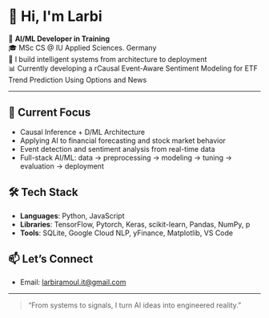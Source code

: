 # 👋 Hi, I'm Larbi 

🤖 **AI/ML Developer in Training**  
🎓 MSc CS @ IU Applied Sciences. Germany  
🧱 I build intelligent systems from architecture to deployment  
📊 Currently developing a rCausal Event-Aware Sentiment Modeling for ETF Trend Prediction Using Options and News 

---

## 🧠 Current Focus
- Causal Inference + D/ML Architecture 
- Applying AI to financial forecasting and stock market behavior  
- Event detection and sentiment analysis from real-time data  
- Full-stack AI/ML: data → preprocessing → modeling → tuning → evaluation → deployment  

## 🛠️ Tech Stack
- **Languages**: Python, JavaScript
- **Libraries**: TensorFlow, Pytorch, Keras, scikit-learn, Pandas, NumPy, p
- **Tools**: SQLite, Google Cloud NLP, yFinance, Matplotlib, VS Code

## 📫 Let’s Connect
- Email: larbiramoul.it@gmail.com


---

> “From systems to signals, I turn AI ideas into engineered reality.”


